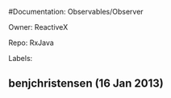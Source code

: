 #Documentation: Observables/Observer

Owner: ReactiveX

Repo: RxJava

Labels: 

## benjchristensen (16 Jan 2013)



